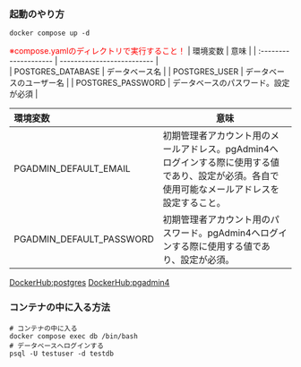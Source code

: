 ### 起動のやり方
```
docker compose up -d
```
<font color="red">※compose.yamlのディレクトリで実行すること！</font>
| 環境変数              | 意味                       | 
| :-------------------- | -------------------------- |  
| POSTGRES_DATABASE      | データベース名             | 
| POSTGRES_USER          | データベースのユーザー名   | 
| POSTGRES_PASSWORD      | データベースのパスワード。設定が必須  | 

| 環境変数              | 意味                       | 
| :-------------------- | -------------------------- |  
| PGADMIN_DEFAULT_EMAIL     | 初期管理者アカウント用のメールアドレス。pgAdmin4へログインする際に使用する値であり、設定が必須。各自で使用可能なメールアドレスを設定すること。             | 
| PGADMIN_DEFAULT_PASSWORD  | 初期管理者アカウント用のパスワード。pgAdmin4へログインする際に使用する値であり、設定が必須。  | 

[DockerHub:postgres](https://hub.docker.com/_/postgres)
[DockerHub:pgadmin4](https://hub.docker.com/r/dpage/pgadmin4)

### コンテナの中に入る方法
```
# コンテナの中に入る
docker compose exec db /bin/bash
# データベースへログインする
psql -U testuser -d testdb

```